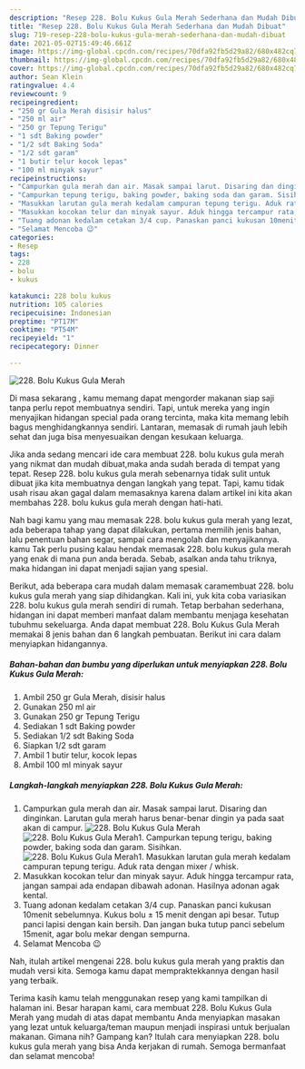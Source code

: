 ```yaml
---
description: "Resep 228. Bolu Kukus Gula Merah Sederhana dan Mudah Dibuat"
title: "Resep 228. Bolu Kukus Gula Merah Sederhana dan Mudah Dibuat"
slug: 719-resep-228-bolu-kukus-gula-merah-sederhana-dan-mudah-dibuat
date: 2021-05-02T15:49:46.661Z
image: https://img-global.cpcdn.com/recipes/70dfa92fb5d29a82/680x482cq70/228-bolu-kukus-gula-merah-foto-resep-utama.jpg
thumbnail: https://img-global.cpcdn.com/recipes/70dfa92fb5d29a82/680x482cq70/228-bolu-kukus-gula-merah-foto-resep-utama.jpg
cover: https://img-global.cpcdn.com/recipes/70dfa92fb5d29a82/680x482cq70/228-bolu-kukus-gula-merah-foto-resep-utama.jpg
author: Sean Klein
ratingvalue: 4.4
reviewcount: 9
recipeingredient:
- "250 gr Gula Merah disisir halus"
- "250 ml air"
- "250 gr Tepung Terigu"
- "1 sdt Baking powder"
- "1/2 sdt Baking Soda"
- "1/2 sdt garam"
- "1 butir telur kocok lepas"
- "100 ml minyak sayur"
recipeinstructions:
- "Campurkan gula merah dan air. Masak sampai larut. Disaring dan dinginkan. Larutan gula merah harus benar-benar dingin ya pada saat akan di campur."
- "Campurkan tepung terigu, baking powder, baking soda dan garam. Sisihkan."
- "Masukkan larutan gula merah kedalam campuran tepung terigu. Aduk rata dengan mixer / whisk."
- "Masukkan kocokan telur dan minyak sayur. Aduk hingga tercampur rata, jangan sampai ada endapan dibawah adonan. Hasilnya adonan agak kental."
- "Tuang adonan kedalam cetakan 3/4 cup. Panaskan panci kukusan 10menit sebelumnya. Kukus bolu ± 15 menit dengan api besar. Tutup panci lapisi dengan kain bersih. Dan jangan buka tutup panci sebelum 15menit, agar bolu mekar dengan sempurna."
- "Selamat Mencoba 😉"
categories:
- Resep
tags:
- 228
- bolu
- kukus

katakunci: 228 bolu kukus 
nutrition: 105 calories
recipecuisine: Indonesian
preptime: "PT17M"
cooktime: "PT54M"
recipeyield: "1"
recipecategory: Dinner

---
```



![228. Bolu Kukus Gula Merah](https://img-global.cpcdn.com/recipes/70dfa92fb5d29a82/680x482cq70/228-bolu-kukus-gula-merah-foto-resep-utama.jpg)

Di masa  sekarang , kamu memang dapat mengorder makanan siap saji tanpa perlu repot membuatnya sendiri. Tapi, untuk mereka yang ingin menyajikan hidangan special pada orang tercinta, maka kita memang lebih bagus menghidangkannya sendiri. Lantaran, memasak di rumah jauh lebih sehat dan juga bisa menyesuaikan dengan kesukaan keluarga.

Jika anda sedang mencari ide cara membuat 228. bolu kukus gula merah yang nikmat dan mudah dibuat,maka anda sudah berada di tempat yang tepat. Resep 228. bolu kukus gula merah  sebenarnya tidak sulit untuk dibuat jika kita membuatnya dengan langkah yang tepat. Tapi, kamu tidak usah risau akan gagal dalam memasaknya 
karena dalam artikel ini kita akan membahas 228. bolu kukus gula merah dengan hati-hati.  



Nah bagi kamu yang mau memasak 228. bolu kukus gula merah yang lezat, ada beberapa tahap yang dapat dilakukan, pertama memilih jenis bahan, lalu penentuan bahan segar, sampai cara mengolah dan menyajikannya. kamu Tak perlu pusing kalau hendak memasak 228. bolu kukus gula merah yang enak di mana pun anda berada. Sebab, asalkan anda  tahu triknya, maka hidangan ini dapat menjadi sajian yang spesial.

Berikut, ada beberapa cara mudah dalam memasak caramembuat 228. bolu kukus gula merah yang siap dihidangkan. Kali ini, yuk kita coba variasikan 228. bolu kukus gula merah sendiri di rumah. Tetap berbahan sederhana, hidangan ini dapat memberi manfaat dalam membantu menjaga kesehatan tubuhmu sekeluarga. Anda dapat membuat 228. Bolu Kukus Gula Merah memakai 8 jenis bahan dan 6 langkah pembuatan. Berikut ini cara dalam menyiapkan hidangannya.

<!--inarticleads1-->

##### Bahan-bahan dan bumbu yang diperlukan untuk menyiapkan 228. Bolu Kukus Gula Merah:

1. Ambil 250 gr Gula Merah, disisir halus
1. Gunakan 250 ml air
1. Gunakan 250 gr Tepung Terigu
1. Sediakan 1 sdt Baking powder
1. Sediakan 1/2 sdt Baking Soda
1. Siapkan 1/2 sdt garam
1. Ambil 1 butir telur, kocok lepas
1. Ambil 100 ml minyak sayur




<!--inarticleads2-->

##### Langkah-langkah menyiapkan 228. Bolu Kukus Gula Merah:

1. Campurkan gula merah dan air. Masak sampai larut. Disaring dan dinginkan. Larutan gula merah harus benar-benar dingin ya pada saat akan di campur.
<img src="https://img-global.cpcdn.com/steps/1358686a10400d00/160x128cq70/228-bolu-kukus-gula-merah-langkah-memasak-1-foto.jpg" alt="228. Bolu Kukus Gula Merah"><img src="https://img-global.cpcdn.com/steps/32086ffdba1e2800/160x128cq70/228-bolu-kukus-gula-merah-langkah-memasak-1-foto.jpg" alt="228. Bolu Kukus Gula Merah">1. Campurkan tepung terigu, baking powder, baking soda dan garam. Sisihkan.
<img src="https://img-global.cpcdn.com/steps/7763f93a158f9f28/160x128cq70/228-bolu-kukus-gula-merah-langkah-memasak-2-foto.jpg" alt="228. Bolu Kukus Gula Merah">1. Masukkan larutan gula merah kedalam campuran tepung terigu. Aduk rata dengan mixer / whisk.
1. Masukkan kocokan telur dan minyak sayur. Aduk hingga tercampur rata, jangan sampai ada endapan dibawah adonan. Hasilnya adonan agak kental.
1. Tuang adonan kedalam cetakan 3/4 cup. Panaskan panci kukusan 10menit sebelumnya. Kukus bolu ± 15 menit dengan api besar. Tutup panci lapisi dengan kain bersih. Dan jangan buka tutup panci sebelum 15menit, agar bolu mekar dengan sempurna.
1. Selamat Mencoba 😉




Nah, itulah artikel mengenai  228. bolu kukus gula merah  yang praktis dan mudah versi kita. Semoga kamu dapat mempraktekkannya dengan hasil yang terbaik. 

Terima kasih kamu telah menggunakan resep yang kami tampilkan di halaman ini. Besar harapan kami, cara membuat  228. Bolu Kukus Gula Merah yang mudah di atas dapat membantu Anda menyiapkan masakan yang lezat untuk keluarga/teman maupun menjadi inspirasi untuk berjualan makanan. Gimana nih? Gampang kan? Itulah cara menyiapkan 228. bolu kukus gula merah yang bisa Anda kerjakan di rumah. Semoga bermanfaat dan selamat mencoba!

